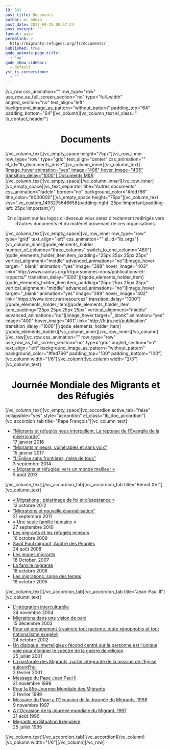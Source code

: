 ```yaml
---
ID: 392
post_title: Documents
author: mr_admin
post_date: 2017-04-25 00:57:24
post_excerpt: ""
layout: page
permalink: >
  http://migrants-refugees.org/fr/documents/
published: true
qode_animate-page-title:
  - 'no'
qode_show-sidebar:
  - default
yst_is_cornerstone:
  - ""
---
```

[vc_row css_animation="" row_type="row" use_row_as_full_screen_section="no" type="full_width" angled_section="no" text_align="left" background_image_as_pattern="without_pattern" padding_top="64" padding_bottom="64"][vc_column][vc_column_text el_class=" lb_contact_header"]
<h1 style="text-align: center;">Documents</h1>
[/vc_column_text][vc_empty_space height="75px"][vc_row_inner row_type="row" type="grid" text_align="center" css_animation="" el_id="lb_documents_drive"][vc_column_inner][vc_column_text]
<div class="lb_doc_drive"><a href="https://drive.google.com/drive/folders/0B2AK2bI01BzsbU1sbmhsU3ZXNEE" target="_blank" rel="noopener noreferrer">[image_hover animation="yes" image="406" hover_image="405" transition_delay="1000"]
Documents M&amp;R</a></div>
[/vc_column_text][vc_empty_space][/vc_column_inner][/vc_row_inner][vc_empty_space][vc_text_separator title="Autres documents" css_animation="fadeIn" border="no" background_color="#fed766" title_color="#000000"][vc_empty_space height="75px"][vc_column_text css=".vc_custom_1493275646658{padding-right: 25px !important;padding-left: 25px !important;}"]
<p style="text-align: center;">En cliquant sur les logos ci-dessous vous serez directement redirigés vers d’autres documents et du matériel provenant de ces organisations.</p>
[/vc_column_text][vc_empty_space][vc_row_inner row_type="row" type="grid" text_align="left" css_animation="" el_id="lb_orgs"][vc_column_inner][qode_elements_holder number_of_columns="three_columns" switch_to_one_column="480"][qode_elements_holder_item item_padding="25px 25px 25px 25px" vertical_alignment="middle" advanced_animations="no"][image_hover target="_blank" animation="yes" image="398" hover_image="403" link="http://www.caritas.org/fr/qui-sommes-nous/publications-et-rapports/" transition_delay="1000"][/qode_elements_holder_item][qode_elements_holder_item item_padding="25px 25px 25px 25px" vertical_alignment="middle" advanced_animations="no"][image_hover target="_blank" animation="yes" image="399" hover_image="402" link="https://www.icmc.net/resources" transition_delay="1000"][/qode_elements_holder_item][qode_elements_holder_item item_padding="25px 25px 25px 25px" vertical_alignment="middle" advanced_animations="no"][image_hover target="_blank" animation="yes" image="400" hover_image="401" link="http://fr.jrs.net/publication" transition_delay="1000"][/qode_elements_holder_item][/qode_elements_holder][/vc_column_inner][/vc_row_inner][/vc_column][/vc_row][vc_row css_animation="" row_type="row" use_row_as_full_screen_section="no" type="grid" angled_section="no" text_align="left" background_image_as_pattern="without_pattern" background_color="#fed766" padding_top="100" padding_bottom="100"][vc_column width="1/6"][/vc_column][vc_column width="2/3"][vc_column_text]
<h1 style="text-align: center;"><span style="color: #000000;">Journée Mondiale des Migrants et des Réfugiés</span></h1>
[/vc_column_text][vc_empty_space][vc_accordion active_tab="false" collapsible="yes" style="accordion" el_class="lb_doc_accordion"][vc_accordion_tab title="Pape François"][vc_column_text]
<ul>
 	<li><a class="lb_document_li_a" href="http://w2.vatican.va/content/francesco/fr/messages/migration/documents/papa-francesco_20150912_world-migrants-day-2016.html" target="_blank" rel="noopener noreferrer">“Migrants et réfugiés nous interpellent. La réponse de l'Évangile de la miséricorde”</a>
<div class="lb_document_li_date">17 janvier 2016</div></li>
 	<li><a class="lb_document_li_a" href="http://w2.vatican.va/content/francesco/fr/messages/migration/documents/papa-francesco_20160908_world-migrants-day-2017.html" target="_blank" rel="noopener noreferrer">“Migrants mineurs, vulnérables et sans voix”</a>
<div class="lb_document_li_date">15 janvier 2017</div></li>
 	<li><a class="lb_document_li_a" href="http://w2.vatican.va/content/francesco/fr/messages/migration/documents/papa-francesco_20140903_world-migrants-day-2015.html" target="_blank" rel="noopener noreferrer">“L’Église sans frontières, mère de tous”</a>
<div class="lb_document_li_date">3 septembre 2014</div></li>
 	<li><a class="lb_document_li_a" href="http://w2.vatican.va/content/francesco/fr/messages/migration/documents/papa-francesco_20130805_world-migrants-day.html" target="_blank" rel="noopener noreferrer">« Migrants et réfugiés: vers un monde meilleur »</a>
<div class="lb_document_li_date">5 août 2013</div></li>
</ul>
[/vc_column_text][/vc_accordion_tab][vc_accordion_tab title="Benoît XVI"][vc_column_text]
<ul>
 	<li><a class="lb_document_li_a" href="http://w2.vatican.va/content/benedict-xvi/fr/messages/migration/documents/hf_ben-xvi_mes_20121012_world-migrants-day.html" target="_blank" rel="noopener noreferrer">« Migrations : pèlerinage de foi et d’espérance »</a>
<div class="lb_document_li_date">12 octobre 2012</div></li>
 	<li><a class="lb_document_li_a" href="http://w2.vatican.va/content/benedict-xvi/fr/messages/migration/documents/hf_ben-xvi_mes_20110921_world-migrants-day.html" target="_blank" rel="noopener noreferrer">"Migrations et nouvelle évangélisation"</a>
<div class="lb_document_li_date">21 septembre 2011</div></li>
 	<li><a class="lb_document_li_a" href="http://w2.vatican.va/content/benedict-xvi/fr/messages/migration/documents/hf_ben-xvi_mes_20100927_world-migrants-day.html" target="_blank" rel="noopener noreferrer">« Une seule famille humaine »</a>
<div class="lb_document_li_date">27 septembre 2010</div></li>
 	<li><a class="lb_document_li_a" href="http://w2.vatican.va/content/benedict-xvi/fr/messages/migration/documents/hf_ben-xvi_mes_20091016_world-migrants-day.html" target="_blank" rel="noopener noreferrer">Les migrants et les réfugiés mineurs</a>
<div class="lb_document_li_date">16 octobre 2009</div></li>
 	<li><a class="lb_document_li_a" href="http://w2.vatican.va/content/benedict-xvi/fr/messages/migration/documents/hf_ben-xvi_mes_20080824_world-migrants-day.html" target="_blank" rel="noopener noreferrer">Saint Paul migrant, Apôtre des Peuples</a>
<div class="lb_document_li_date">24 août 2008</div></li>
 	<li><a class="lb_document_li_a" href="http://w2.vatican.va/content/benedict-xvi/fr/messages/migration/documents/hf_ben-xvi_mes_20071018_world-migrants-day.html" target="_blank" rel="noopener noreferrer">Les jeunes migrants</a>
<div class="lb_document_li_date">18 October, 2007</div></li>
 	<li><a class="lb_document_li_a" href="http://w2.vatican.va/content/benedict-xvi/fr/messages/migration/documents/hf_ben-xvi_mes_20061018_world-migrants-day.html" target="_blank" rel="noopener noreferrer">La famille migrante</a>
<div class="lb_document_li_date">18 octobre 2006</div></li>
 	<li><a class="lb_document_li_a" href="http://w2.vatican.va/content/benedict-xvi/fr/messages/migration/documents/hf_ben-xvi_mes_20051018_world-migrants-day.html" target="_blank" rel="noopener noreferrer">Les migrations: signe des temps</a>
<div class="lb_document_li_date">18 octobre 2005</div></li>
</ul>
[/vc_column_text][/vc_accordion_tab][vc_accordion_tab title="Jean-Paul II"][vc_column_text]
<ul>
 	<li><a class="lb_document_li_a" href="http://w2.vatican.va/content/john-paul-ii/fr/messages/migration/documents/hf_jp-ii_mes_20041124_world-migration-day-2005.html" target="_blank" rel="noopener noreferrer">L'intégration interculturelle</a>
<div class="lb_document_li_date">24 novembre 2004</div></li>
 	<li><a class="lb_document_li_a" href="http://w2.vatican.va/content/john-paul-ii/fr/messages/migration/documents/hf_jp-ii_mes_20031223_world-migration-day-2004.html" target="_blank" rel="noopener noreferrer">Migrations dans une vision de paix</a>
<div class="lb_document_li_date">15 décembre 2003</div></li>
 	<li><a class="lb_document_li_a" href="http://w2.vatican.va/content/john-paul-ii/fr/messages/migration/documents/hf_jp-ii_mes_20021202_world-migration-day-2003.html" target="_blank" rel="noopener noreferrer">Pour un engagement à vaincre tout racisme, toute xénophobie et tout nationalisme exagéré</a>
<div class="lb_document_li_date">24 octobre 2002</div></li>
 	<li><a class="lb_document_li_a" href="http://w2.vatican.va/content/john-paul-ii/fr/messages/migration/documents/hf_jp-ii_mes_20011018_world-migration-day-2002.html" target="_blank" rel="noopener noreferrer">Un dialogue interreligieux fécond centré sur la personne est l'unique voie pour éloigner le spectre de la guerre de religion</a>
<div class="lb_document_li_date">25 juillet 2001</div></li>
 	<li><a class="lb_document_li_a" href="http://w2.vatican.va/content/john-paul-ii/fr/messages/migration/documents/hf_jp-ii_mes_20010213_world-migration-day-2001.html" target="_blank" rel="noopener noreferrer">La pastorale des Migrants, partie intégrante de la mission de l'Eglise aujourd'hui</a>
<div class="lb_document_li_date">2 février 2001</div></li>
 	<li><a class="lb_document_li_a" href="http://w2.vatican.va/content/john-paul-ii/fr/messages/migration/documents/hf_jp-ii_mes_21111999_world-migration-day-2000.html" target="_blank" rel="noopener noreferrer">Message du Pape Jean Paul II</a>
<div class="lb_document_li_date">21 novembre 1999</div></li>
 	<li><a class="lb_document_li_a" href="http://w2.vatican.va/content/john-paul-ii/fr/messages/migration/documents/hf_jp-ii_mes_22021999_world-migration-day-1999.html" target="_blank" rel="noopener noreferrer">Pour la 85e Journée Mondiale des Migrants</a>
<div class="lb_document_li_date">2 février 1999</div></li>
 	<li><a class="lb_document_li_a" href="http://w2.vatican.va/content/john-paul-ii/fr/messages/migration/documents/hf_jp-ii_mes_09111997_world-migration-day-1998.html" target="_blank" rel="noopener noreferrer">Message du Pape a l'Occasion de la Journée du Migrants. 1998</a>
<div class="lb_document_li_date">9 novembre 1997</div></li>
 	<li><a class="lb_document_li_a" href="http://w2.vatican.va/content/john-paul-ii/fr/messages/migration/documents/hf_jp-ii_mes_26081996_world-migration-day.html" target="_blank" rel="noopener noreferrer">A l'Occasion de la Journee mondiale du Migrant, 1997</a>
<div class="lb_document_li_date">21 août 1996</div></li>
 	<li><a class="lb_document_li_a" href="http://w2.vatican.va/content/john-paul-ii/fr/messages/migration/documents/hf_jp-ii_mes_25071995_undocumented_migrants.html" target="_blank" rel="noopener noreferrer">Migrants en Situation Irrégulière</a>
<div class="lb_document_li_date">25 juillet 1995</div></li>
</ul>
[/vc_column_text][/vc_accordion_tab][/vc_accordion][/vc_column][vc_column width="1/6"][/vc_column][/vc_row]